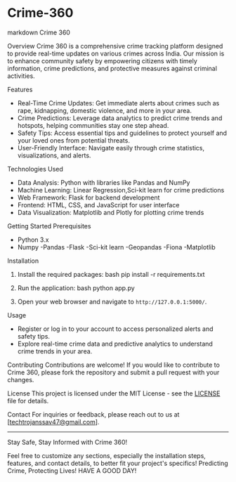 # Crime-360
markdown
Crime 360

Overview
Crime 360 is a comprehensive crime tracking platform designed to provide real-time updates on various crimes across India. Our mission is to enhance community safety by empowering citizens with timely information, crime predictions, and protective measures against criminal activities.

Features
- Real-Time Crime Updates: Get immediate alerts about crimes such as rape, kidnapping, domestic violence, and more in your area.
- Crime Predictions: Leverage data analytics to predict crime trends and hotspots, helping communities stay one step ahead.
- Safety Tips: Access essential tips and guidelines to protect yourself and your loved ones from potential threats.
- User-Friendly Interface: Navigate easily through crime statistics, visualizations, and alerts.

Technologies Used
- Data Analysis: Python with libraries like Pandas and NumPy
- Machine Learning: Linear Regression,Sci-kit learn for crime predictions
- Web Framework: Flask for backend development
- Frontend: HTML, CSS, and JavaScript for user interface
- Data Visualization: Matplotlib and Plotly for plotting crime trends

Getting Started
Prerequisites
- Python 3.x
- Numpy
-Pandas
-Flask
-Sci-kit learn
-Geopandas
-Fiona
-Matplotlib

Installation
1. Install the required packages:
   bash
   pip install -r requirements.txt
   

2. Run the application:
   bash
   python app.py
   

3. Open your web browser and navigate to `http://127.0.0.1:5000/`.

Usage
- Register or log in to your account to access personalized alerts and safety tips.
- Explore real-time crime data and predictive analytics to understand crime trends in your area.

Contributing
Contributions are welcome! If you would like to contribute to Crime 360, please fork the repository and submit a pull request with your changes.

License
This project is licensed under the MIT License - see the [LICENSE](LICENSE) file for details.

Contact
For inquiries or feedback, please reach out to us at [techtrojanssav47@gmail.com].

---

Stay Safe, Stay Informed with Crime 360!


Feel free to customize any sections, especially the installation steps, features, and contact details, to better fit your project's specifics!
Predicting Crime, Protecting Lives! HAVE A GOOD DAY!
